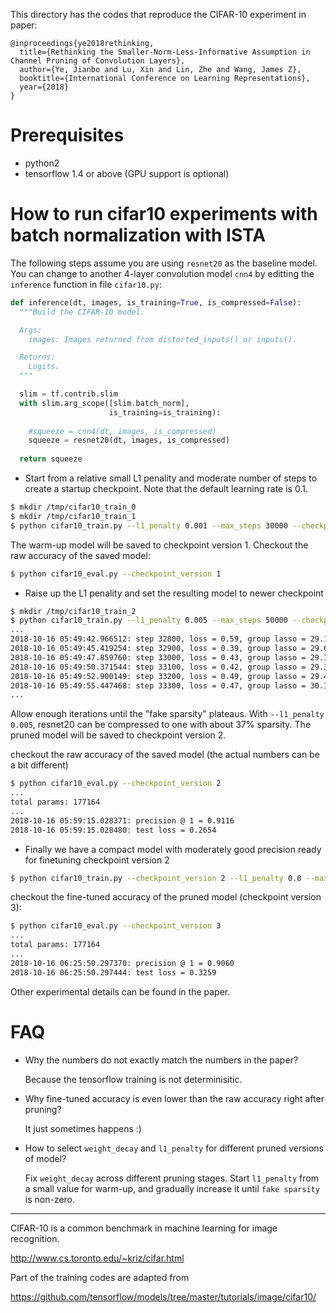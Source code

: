 This directory has the codes that reproduce the CIFAR-10 experiment in paper:
```
@inproceedings{ye2018rethinking,
  title={Rethinking the Smaller-Norm-Less-Informative Assumption in Channel Pruning of Convolution Layers},
  author={Ye, Jianbo and Lu, Xin and Lin, Zhe and Wang, James Z},
  booktitle={International Conference on Learning Representations},
  year={2018}
}
```

# Prerequisites
 - python2
 - tensorflow 1.4 or above (GPU support is optional)

# How to run cifar10 experiments with batch normalization with ISTA

The following steps assume you are using `resnet20` as the baseline model. You can change to another 4-layer convolution model `cnn4` by editting the `inference` function in file `cifar10.py`:
```python
def inference(dt, images, is_training=True, is_compressed=False):
  """Build the CIFAR-10 model.

  Args:
    images: Images returned from distorted_inputs() or inputs().

  Returns:
    Logits.
  """

  slim = tf.contrib.slim
  with slim.arg_scope([slim.batch_norm],
                      is_training=is_training):      
  
    #squeeze = cnn4(dt, images, is_compressed)
    squeeze = resnet20(dt, images, is_compressed)
    
  return squeeze

```


- Start from a relative small L1 penality and moderate number of steps to create a startup checkpoint. Note that the default learning rate is 0.1. 
```bash
$ mkdir /tmp/cifar10_train_0
$ mkdir /tmp/cifar10_train_1
$ python cifar10_train.py --l1_penalty 0.001 --max_steps 30000 --checkpoint_version 0
```

  The warm-up model will be saved to checkpoint version 1. Checkout the raw accuracy of the saved model:
```bash
$ python cifar10_eval.py --checkpoint_version 1
```

- Raise up the L1 penality and set the resulting model to newer checkpoint
```bash
$ mkdir /tmp/cifar10_train_2
$ python cifar10_train.py --l1_penalty 0.005 --max_steps 50000 --checkpoint_version 1
...
2018-10-16 05:49:42.966512: step 32800, loss = 0.59, group lasso = 29.12, fake sparsity = 0.34, (5044.4 examples/sec; 0.025 sec/batch)
2018-10-16 05:49:45.419254: step 32900, loss = 0.39, group lasso = 29.62, fake sparsity = 0.34, (5096.3 examples/sec; 0.025 sec/batch)
2018-10-16 05:49:47.859760: step 33000, loss = 0.43, group lasso = 29.11, fake sparsity = 0.34, (5121.9 examples/sec; 0.024 sec/batch)
2018-10-16 05:49:50.371544: step 33100, loss = 0.42, group lasso = 29.35, fake sparsity = 0.34, (4976.5 examples/sec; 0.025 sec/batch)
2018-10-16 05:49:52.900149: step 33200, loss = 0.49, group lasso = 29.45, fake sparsity = 0.34, (4943.4 examples/sec; 0.025 sec/batch)
2018-10-16 05:49:55.447468: step 33300, loss = 0.47, group lasso = 30.14, fake sparsity = 0.34, (4907.1 examples/sec; 0.025 sec/batch)
...
```
Allow enough iterations until the "fake sparsity" plateaus. With `--l1_penalty 0.005`, resnet20 can be compressed to one with about 37% sparsity. The pruned model will be saved to checkpoint version 2.

  checkout the raw accuracy of the saved model (the actual numbers can be a bit different)
```bash
$ python cifar10_eval.py --checkpoint_version 2
...
total params: 177164
...
2018-10-16 05:59:15.028371: precision @ 1 = 0.9116
2018-10-16 05:59:15.028480: test loss = 0.2654

```

- Finally we have a compact model with moderately good precision ready for finetuning checkpoint version 2

```bash
$ python cifar10_train.py --checkpoint_version 2 --l1_penalty 0.0 --max_steps 50000 --learning_rate 0.01
```
  checkout the fine-tuned accuracy of the pruned model (checkpoint version 3):
```bash
$ python cifar10_eval.py --checkpoint_version 3
...
total params: 177164
...
2018-10-16 06:25:50.297370: precision @ 1 = 0.9060
2018-10-16 06:25:50.297444: test loss = 0.3259
```

Other experimental details can be found in the paper.

# FAQ

- Why the numbers do not exactly match the numbers in the paper?

  Because the tensorflow training is not determinisitic.

- Why fine-tuned accuracy is even lower than the raw accuracy right after pruning?

  It just sometimes happens :)

- How to select `weight_decay` and `l1_penalty` for different pruned versions of model?

  Fix `weight_decay` across different pruning stages. Start `l1_penalty` from a small value for warm-up, and gradually increase it until `fake sparsity` is non-zero. 

----
CIFAR-10 is a common benchmark in machine learning for image recognition.

http://www.cs.toronto.edu/~kriz/cifar.html

Part of the training codes are adapted from

https://github.com/tensorflow/models/tree/master/tutorials/image/cifar10/
